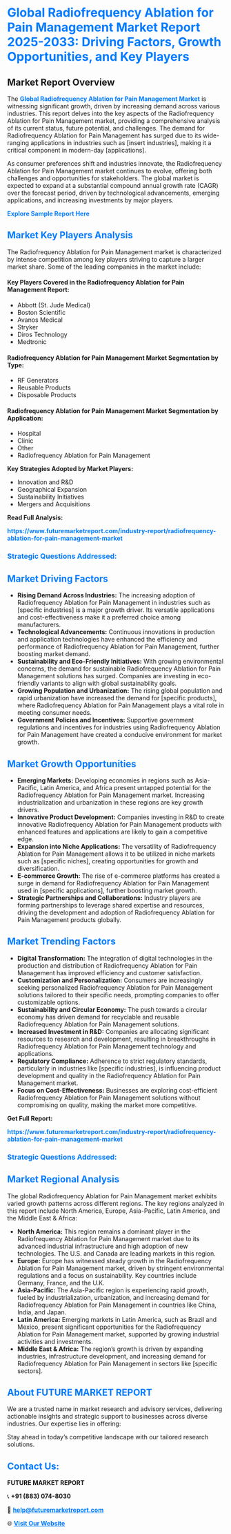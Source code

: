 <h1 style="color: #007BFF;">Global Radiofrequency Ablation for Pain Management Market Report 2025-2033: Driving Factors, Growth Opportunities, and Key Players</h1>

<section id="overview">
<h2>Market Report Overview</h2>
<p>The <a href="https://www.futuremarketreport.com/industry-report/radiofrequency-ablation-for-pain-management-market" style="color: #007BFF; text-decoration: none;"><strong>Global Radiofrequency Ablation for Pain Management Market</strong></a> is witnessing significant growth, driven by increasing demand across various industries. This report delves into the key aspects of the Radiofrequency Ablation for Pain Management market, providing a comprehensive analysis of its current status, future potential, and challenges. The demand for Radiofrequency Ablation for Pain Management has surged due to its wide-ranging applications in industries such as [insert industries], making it a critical component in modern-day [applications].</p>
<p>As consumer preferences shift and industries innovate, the Radiofrequency Ablation for Pain Management market continues to evolve, offering both challenges and opportunities for stakeholders. The global market is expected to expand at a substantial compound annual growth rate (CAGR) over the forecast period, driven by technological advancements, emerging applications, and increasing investments by major players.</p>
</section>

<section id="overview">
<p><a href="https://www.futuremarketreport.com/request-sample/reportId=122033" style="color: #007BFF; text-decoration: none;"><strong>Explore Sample Report Here</strong></a></p>
</section>

<section id="key-players">
<h2 style="color: #007BFF;">Market Key Players Analysis</h2>
<p>The Radiofrequency Ablation for Pain Management market is characterized by intense competition among key players striving to capture a larger market share. Some of the leading companies in the market include:</p>
<h4>Key Players Covered in the Radiofrequency Ablation for Pain Management Report:</h4>
<ul><li>Abbott (St. Jude Medical)</li><li>Boston Scientific</li><li>Avanos Medical</li><li>Stryker</li><li>Diros Technology</li><li>Medtronic</li></ul>
<h4>Radiofrequency Ablation for Pain Management Market Segmentation by Type:</h4>
<ul><li>RF Generators</li><li>Reusable Products</li><li>Disposable Products</li></ul>

<h4>Radiofrequency Ablation for Pain Management Market Segmentation by Application:</h4>
<ul><li>Hospital</li><li>Clinic</li><li>Other</li><li>Radiofrequency Ablation for Pain Management</li></ul>
<p><strong>Key Strategies Adopted by Market Players:</strong></p>
<ul>
<li>Innovation and R&D</li>
<li>Geographical Expansion</li>
<li>Sustainability Initiatives</li>
<li>Mergers and Acquisitions</li>
</ul>
</section>

<section>
<p><strong>Read Full Analysis: </strong></p><a href="https://www.futuremarketreport.com/industry-report/radiofrequency-ablation-for-pain-management-market" style="color: #007BFF; text-decoration: none;"><strong>https://www.futuremarketreport.com/industry-report/radiofrequency-ablation-for-pain-management-market</strong></a>
<h3 style="color: #007BFF;">Strategic Questions Addressed:</h3>
</section>

<section id="driving-factors">
<h2 style="color: #007BFF;">Market Driving Factors</h2>
<ul>
<li><strong>Rising Demand Across Industries:</strong> The increasing adoption of Radiofrequency Ablation for Pain Management in industries such as [specific industries] is a major growth driver. Its versatile applications and cost-effectiveness make it a preferred choice among manufacturers.</li>
<li><strong>Technological Advancements:</strong> Continuous innovations in production and application technologies have enhanced the efficiency and performance of Radiofrequency Ablation for Pain Management, further boosting market demand.</li>
<li><strong>Sustainability and Eco-Friendly Initiatives:</strong> With growing environmental concerns, the demand for sustainable Radiofrequency Ablation for Pain Management solutions has surged. Companies are investing in eco-friendly variants to align with global sustainability goals.</li>
<li><strong>Growing Population and Urbanization:</strong> The rising global population and rapid urbanization have increased the demand for [specific products], where Radiofrequency Ablation for Pain Management plays a vital role in meeting consumer needs.</li>
<li><strong>Government Policies and Incentives:</strong> Supportive government regulations and incentives for industries using Radiofrequency Ablation for Pain Management have created a conducive environment for market growth.</li>
</ul>
</section>

<section id="growth-opportunities">
<h2 style="color: #007BFF;">Market Growth Opportunities</h2>
<ul>
<li><strong>Emerging Markets:</strong> Developing economies in regions such as Asia-Pacific, Latin America, and Africa present untapped potential for the Radiofrequency Ablation for Pain Management market. Increasing industrialization and urbanization in these regions are key growth drivers.</li>
<li><strong>Innovative Product Development:</strong> Companies investing in R&D to create innovative Radiofrequency Ablation for Pain Management products with enhanced features and applications are likely to gain a competitive edge.</li>
<li><strong>Expansion into Niche Applications:</strong> The versatility of Radiofrequency Ablation for Pain Management allows it to be utilized in niche markets such as [specific niches], creating opportunities for growth and diversification.</li>
<li><strong>E-commerce Growth:</strong> The rise of e-commerce platforms has created a surge in demand for Radiofrequency Ablation for Pain Management used in [specific applications], further boosting market growth.</li>
<li><strong>Strategic Partnerships and Collaborations:</strong> Industry players are forming partnerships to leverage shared expertise and resources, driving the development and adoption of Radiofrequency Ablation for Pain Management products globally.</li>
</ul>
</section>

<section id="trending-factors">
<h2 style="color: #007BFF;">Market Trending Factors</h2>
<ul>
<li><strong>Digital Transformation:</strong> The integration of digital technologies in the production and distribution of Radiofrequency Ablation for Pain Management has improved efficiency and customer satisfaction.</li>
<li><strong>Customization and Personalization:</strong> Consumers are increasingly seeking personalized Radiofrequency Ablation for Pain Management solutions tailored to their specific needs, prompting companies to offer customizable options.</li>
<li><strong>Sustainability and Circular Economy:</strong> The push towards a circular economy has driven demand for recyclable and reusable Radiofrequency Ablation for Pain Management solutions.</li>
<li><strong>Increased Investment in R&D:</strong> Companies are allocating significant resources to research and development, resulting in breakthroughs in Radiofrequency Ablation for Pain Management technology and applications.</li>
<li><strong>Regulatory Compliance:</strong> Adherence to strict regulatory standards, particularly in industries like [specific industries], is influencing product development and quality in the Radiofrequency Ablation for Pain Management market.</li>
<li><strong>Focus on Cost-Effectiveness:</strong> Businesses are exploring cost-efficient Radiofrequency Ablation for Pain Management solutions without compromising on quality, making the market more competitive.</li>
</ul>
</section>

<section>
<p><strong>Get Full Report: </strong></p><a href="https://www.futuremarketreport.com/industry-report/radiofrequency-ablation-for-pain-management-market" style="color: #007BFF; text-decoration: none;"><strong>https://www.futuremarketreport.com/industry-report/radiofrequency-ablation-for-pain-management-market</strong></a>
<h3 style="color: #007BFF;">Strategic Questions Addressed:</h3>
</section>


<section id="regional-analysis">
<h2 style="color: #007BFF;">Market Regional Analysis</h2>
<p>The global Radiofrequency Ablation for Pain Management market exhibits varied growth patterns across different regions. The key regions analyzed in this report include North America, Europe, Asia-Pacific, Latin America, and the Middle East & Africa:</p>
<ul>
<li><strong>North America:</strong> This region remains a dominant player in the Radiofrequency Ablation for Pain Management market due to its advanced industrial infrastructure and high adoption of new technologies. The U.S. and Canada are leading markets in this region.</li>
<li><strong>Europe:</strong> Europe has witnessed steady growth in the Radiofrequency Ablation for Pain Management market, driven by stringent environmental regulations and a focus on sustainability. Key countries include Germany, France, and the U.K.</li>
<li><strong>Asia-Pacific:</strong> The Asia-Pacific region is experiencing rapid growth, fueled by industrialization, urbanization, and increasing demand for Radiofrequency Ablation for Pain Management in countries like China, India, and Japan.</li>
<li><strong>Latin America:</strong> Emerging markets in Latin America, such as Brazil and Mexico, present significant opportunities for the Radiofrequency Ablation for Pain Management market, supported by growing industrial activities and investments.</li>
<li><strong>Middle East & Africa:</strong> The region’s growth is driven by expanding industries, infrastructure development, and increasing demand for Radiofrequency Ablation for Pain Management in sectors like [specific sectors].</li>
</ul>
</section>

<footer>
<h2 style="color: #007BFF;">About FUTURE MARKET REPORT</h2>
<p>We are a trusted name in market research and advisory services, delivering actionable insights and strategic support to businesses across diverse industries. Our expertise lies in offering:</p>

<p>Stay ahead in today’s competitive landscape with our tailored research solutions.</p>

<h2 style="color: #007BFF;">Contact Us:</h2>
<p><strong>FUTURE MARKET REPORT</strong></p>
<p>📞 <strong>+91 (883) 074-8030</strong></p>
<p>📧 <strong><a href="mailto:help@futuremarketreport.com" style="color: #007BFF;">help@futuremarketreport.com</a></strong></p>
<p>🌐 <strong><a href="https://www.futuremarketreport.com/" style="color: #007BFF;">Visit Our Website</a></strong></p>
</footer>